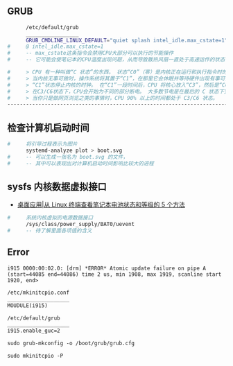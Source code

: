 ##  GRUB
```sh
      /etc/default/grub
      _________________
      GRUB_CMDLINE_LINUX_DEFAULT="quiet splash intel_idle.max_cstate=1"
#     @ intel_idle.max_cstate=1
#     -- max_cstate这条指令会禁用CPU大部分可以执行的节能操作
#     -- 它可能会使笔记本的CPU温度出现问题，从而导致散热风扇一直处于高速运作的状态

#     > CPU 有一种叫做“C 状态”的东西。 状态“C0”（零）是内核正在运行和执行指令时的状态。
#     > 当内核无事可做时，操作系统将其置于“C1”，在那里它会休眠并等待硬件出现有事可做，然后内核再次开始工作。
#     > “C1”状态停止内核的时钟。 在“C1”一段时间后，CPU 将核心放入“C3”，然后是“C6”（在较新的 CPU 上更多）。 
#     > 在C3/C6状态下，CPU会开始为不同的部分断电。 大多数节电是在最后的 C 状态下完成的，而在 C1 中，它最多会降低电压但不会切断电源。
#     > 当你只是做网页浏览之类的事情时，CPU 90% 以上的时间都处于 C3/C6 状态。
-------------------------------------------------------------------------------------------------------------------------------
``` 
##  检查计算机启动时间
```sh
#     将引导过程表示为图片
      systemd-analyze plot > boot.svg
#     -- 可以生成一张名为 boot.svg 的文件，
#     -- 其中可以表现出对计算机启动时间影响比较大的进程
```

##  sysfs 内核数据虚拟接口
- [桌面应用|从 Linux 终端查看笔记本电池状态和等级的 5 个方法](https://linux.cn/article-10353-1.html)
```sh
#     系统内核虚拟的电源数据接口
      /sys/class/power_supply/BAT0/uevent
#     -- 待了解里面各项值的含义 
```

##  Error
```i915 0000:00:02.0: [drm] *ERROR* Atomic update failure on pipe A (start=44085 end=44086) time 2 us, min 1908, max 1919, scanline start 1920, end>```

```markdown
/etc/mkinitcpio.conf
____________________
MOUDULE(i915)

/etc/default/grub
____________________
i915.enable_guc=2

sudo grub-mkconfig -o /boot/grub/grub.cfg

sudo mkinitcpio -P
```
